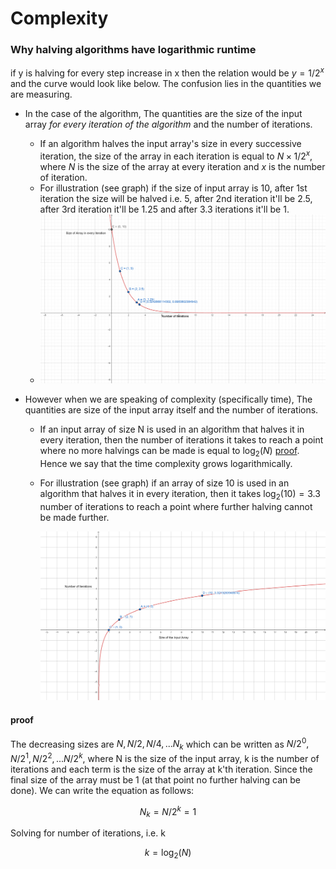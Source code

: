 # Complexity

### Why halving algorithms have logarithmic runtime

if y is halving for every step increase in x then the relation would be $y=1/2^x$ and the curve would look like below. The confusion lies in the quantities we are measuring.

- In the case of the algorithm, The quantities are the size of the input array _for every iteration of the algorithm_ and the number of iterations.

  - If an algorithm halves the input array's size in every successive iteration, the size of the array in each iteration is equal to $N\times{1/2^x}$, where $N$ is the size of the array at every iteration and $x$ is the number of iteration.
  - For illustration (see graph) if the size of input array is 10, after 1st iteration the size will be halved i.e. 5, after 2nd iteration it'll be 2.5, after 3rd iteration it'll be 1.25 and after 3.3 iterations it'll be 1.
  - ![img1](./_assets/reciprocal1.png)

- However when we are speaking of complexity (specifically time), The quantities are size of the input array itself and the number of iterations.

  - If an input array of size N is used in an algorithm that halves it in every iteration, then the number of iterations it takes to reach a point where no more halvings can be made is equal to $\log_2(N)$ [proof](#proof). Hence we say that the time complexity grows logarithmically.
  - For illustration (see graph) if an array of size 10 is used in an algorithm that halves it in every iteration, then it takes $\log_2(10)=3.3$ number of iterations to reach a point where further halving cannot be made further.

    ![img2](./_assets/log1.png)

#### proof

The decreasing sizes are $N, N/2, N/4,...N_k$ which can be written as $N/2^0, N/2^1, N/2^2,...N/2^k$, where N is the size of the input array, k is the number of iterations and each term is the size of the array at k'th iteration. Since the final size of the array must be 1 (at that point no further halving can be done). We can write the equation as follows:

$$ N_k = N/2^k = 1$$

Solving for number of iterations, i.e. k

$$ k = \log_2(N)$$
